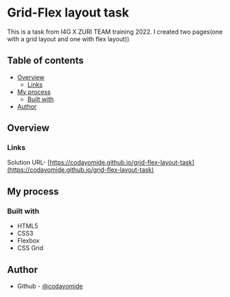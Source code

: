 # Grid-Flex layout task
This is a task from I4G X ZURI TEAM training 2022. I created two pages(one with a grid layout and one with flex layout))  

## Table of contents

- [Overview](#overview)
  - [Links](#links)
- [My process](#my-process)
  - [Built with](#built-with)
- [Author](#author)

## Overview

### Links

Solution URL- [https://codayomide.github.io/grid-flex-layout-task](https://codayomide.github.io/grid-flex-layout-task)

## My process

### Built with

- HTML5
- CSS3
- Flexbox
- CSS Grid

## Author

- Github - [@codayomide](https://www.github.com/codayomide)
